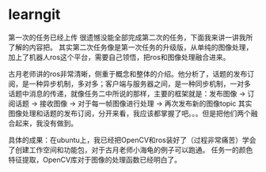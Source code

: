 # learngit
第一次的任务已经上传
很遗憾没能全部完成第二次的任务，下面我来讲一讲我所了解的内容把。
其实第二次任务像是第一次任务的升级版，从单纯的图像处理，加上了机器人ros这个平台，需要自己领悟，把ros和图像处理融合进来。

古月老师讲的ros非常清晰，侧重于概念和整体的介绍。他分析了，话题的发布订阅，是一种异步机制，多对多；客户端与服务器之间，是一种同步机制，一对多
话题中消息的传递，就像任务二中所说的那样，主要的框架就是：发布图像 -> 订阅话题 -> 接收图像 -> 对于每一帧图像进行处理 -> 再次发布新的图像topic
其实图像处理和话题的发布订阅，分开来看，我应该都掌握了吧。。。但是把他们两个融合起来，我没有做到。


具体的成果：在ubuntu上，我已经把OpenCV和ros装好了（过程非常痛苦）学会了创建工作空间和功能包，对于古月老师小海龟的例子可以跑通。
           任务一的颜色特征提取，OpenCV库对于图像的处理函数已经明白了。
